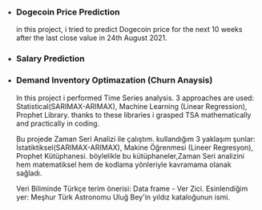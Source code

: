 
<ul>
<li><h3>Dogecoin Price Prediction</h3>
<p>
in this project, i tried to predict Dogecoin price for the next 10 weeks after the last close value in 24th August 2021. 

</p>
</li>
<li><h3>Salary Prediction</h3>
<p>




</p>
</li>
<li><h3>Demand Inventory Optimazation (Churn Anaysis)</h3>
<p>In this project i performed Time Series analysis. 3 approaches are used: Statistical(SARIMAX-ARIMAX), Machine Learning (Linear Regression), Prophet Library.
thanks to these libraries i grasped TSA mathematically and practically in coding. 

Bu projede Zaman Seri Analizi ile çalıştım. kullandığım 3 yaklaşım şunlar: İstatiktiksel(SARIMAX-ARIMAX), Makine Öğrenmesi (Lineer Regresyon), Prophet Kütüphanesi.
böylelikle bu kütüphaneler,Zaman Seri analizini hem matematiksel hem de kodlama yönleriyle kavramama olanak sağladı. 

Veri Biliminde Türkçe terim önerisi: Data frame - Ver Zici. 
Esinlendiğim yer: Meşhur Türk Astronomu Uluğ Bey'in yıldız kataloğunun ismi. 
</p>
</li>
 <ul>